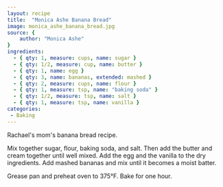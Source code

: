 ```yaml
---
layout: recipe
title:  "Monica Ashe Banana Bread"
image: monica_ashe_banana_bread.jpg
source: {
    author: "Monica Ashe"
}
ingredients:
  - { qty: 1, measure: cups, name: sugar }
  - { qty: 1/2, measure: cup, name: butter }
  - { qty: 1, name: egg }
  - { qty: 3, name: bananas, extended: mashed }
  - { qty: 2, measure: cups, name: flour }
  - { qty: 1, measure: tsp, name: "baking soda" }
  - { qty: 1/2, measure: tsp, name: salt }
  - { qty: 1, measure: tsp, name: vanilla }
categories:
 - Baking
---
```


Rachael's mom's banana bread recipe.&nbsp;

Mix together sugar, flour, baking soda, and salt. Then add the butter and cream together until well mixed. Add the egg and the vanilla to the dry ingredients. Add mashed bananas and mix until it becomes a moist batter.

Grease pan and preheat oven to 375°F. Bake for one hour.
